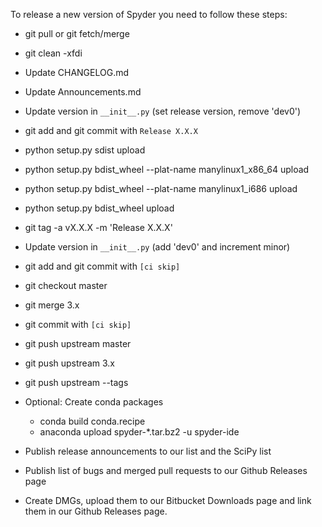 To release a new version of Spyder you need to follow these steps:

* git pull or git fetch/merge

* git clean -xfdi

* Update CHANGELOG.md

* Update Announcements.md

* Update version in `__init__.py` (set release version, remove 'dev0')

* git add and git commit with `Release X.X.X`

* python setup.py sdist upload

* python setup.py bdist_wheel --plat-name manylinux1_x86_64 upload

* python setup.py bdist_wheel --plat-name manylinux1_i686 upload

* python setup.py bdist_wheel upload

* git tag -a vX.X.X -m 'Release X.X.X'

* Update version in `__init__.py` (add 'dev0' and increment minor)

* git add and git commit with `[ci skip]`

* git checkout master

* git merge 3.x

* git commit with `[ci skip]`

* git push upstream master

* git push upstream 3.x

* git push upstream --tags

* Optional: Create conda packages
    - conda build conda.recipe
    - anaconda upload spyder-*.tar.bz2 -u spyder-ide

* Publish release announcements to our list and the SciPy list

* Publish list of bugs and merged pull requests to our Github Releases page

* Create DMGs, upload them to our Bitbucket Downloads page and link them
  in our Github Releases page.
